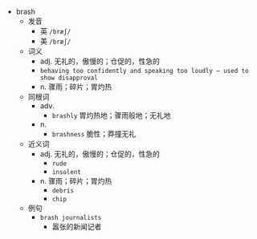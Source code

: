 - brash
  - 发音
    - 英 `/bræʃ/`
    - 美 `/bræʃ/`
  - 词义
    - adj. 无礼的，傲慢的；仓促的，性急的
    - `behaving too confidently and speaking too loudly – used to show disapproval`
    - n. 骤雨；碎片；胃灼热
  - 同根词
    - adv.
      - `brashly` 胃灼热地；骤雨般地；无礼地
    - n.
      - `brashness` 脆性；莽撞无礼
  - 近义词
    - adj. 无礼的，傲慢的；仓促的，性急的
      - `rude`
      - `insolent`
    - n. 骤雨；碎片；胃灼热
      - `debris`
      - `chip`
  - 例句
    - `brash journalists`
      - 嚣张的新闻记者

